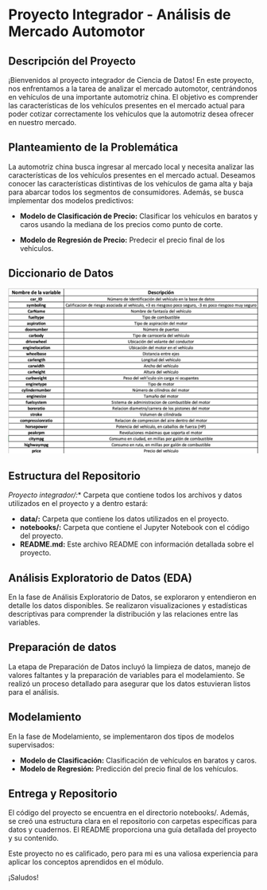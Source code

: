 # Proyecto Integrador - Análisis de Mercado Automotor

## Descripción del Proyecto

¡Bienvenidos al proyecto integrador de Ciencia de Datos! 
En este proyecto, nos enfrentamos a la tarea de analizar el mercado automotor, centrándonos en vehículos de una importante automotriz china. 
El objetivo es comprender las características de los vehículos presentes en el mercado actual para poder cotizar correctamente los vehículos que la automotriz desea ofrecer en nuestro mercado.

## Planteamiento de la Problemática

La automotriz china busca ingresar al mercado local y necesita analizar las características de los vehículos presentes en el mercado actual. 
Deseamos conocer las características distintivas de los vehículos de gama alta y baja para abarcar todos los segmentos de consumidores. Además, se busca implementar dos modelos predictivos:

- **Modelo de Clasificación de Precio:** Clasificar los vehículos en baratos y caros usando la mediana de los precios como punto de corte.

- **Modelo de Regresión de Precio:** Predecir el precio final de los vehículos.

## Diccionario de Datos

![DiccionarioDatos](https://github.com/jdeiloff/Proyecto-Integrador-M6/raw/main/dic_pi2.jpg)

## Estructura del Repositorio
*Proyecto integrador/:** Carpeta que contiene todos los archivos y datos utilizados en el proyecto y a dentro estará:
   - **data/:** Carpeta que contiene los datos utilizados en el proyecto.
   - **notebooks/:** Carpeta que contiene el Jupyter Notebook con el código del proyecto.
- **README.md:** Este archivo README con información detallada sobre el proyecto.

## Análisis Exploratorio de Datos (EDA)

En la fase de Análisis Exploratorio de Datos, se exploraron y entendieron en detalle los datos disponibles. Se realizaron visualizaciones y estadísticas descriptivas para comprender la distribución y las relaciones entre las variables.

## Preparación de datos

La etapa de Preparación de Datos incluyó la limpieza de datos, manejo de valores faltantes y la preparación de variables para el modelamiento. Se realizó un proceso detallado para asegurar que los datos estuvieran listos para el análisis.

## Modelamiento

En la fase de Modelamiento, se implementaron dos tipos de modelos supervisados:

- **Modelo de Clasificación:** Clasificación de vehículos en baratos y caros.
- **Modelo de Regresión:** Predicción del precio final de los vehículos.

## Entrega y Repositorio

El código del proyecto se encuentra en el directorio notebooks/. Además, se creó una estructura clara en el repositorio con carpetas específicas para datos y cuadernos. 
El README proporciona una guía detallada del proyecto y su contenido.

Este proyecto no es calificado, pero para mi es una valiosa experiencia para aplicar los conceptos aprendidos en el módulo.

¡Saludos!

